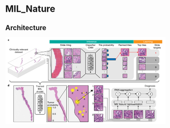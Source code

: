 # MIL_Nature

## Architecture
![image](https://github.com/striver6/MIL_Nature/blob/master/%E5%9B%BE%E7%89%871.png)
